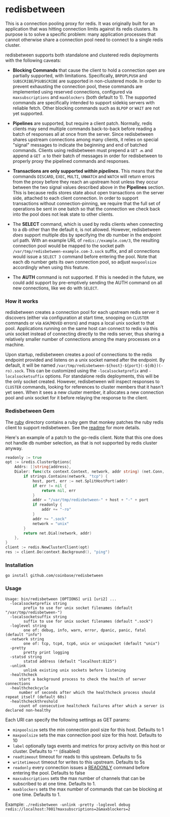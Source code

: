 # redisbetween

This is a connection pooling proxy for redis. It was originally built for an application that was hitting 
connection limits against its redis clusters. Its purpose is to solve a specific problem: many application processes
that cannot otherwise share a connection pool need to connect to a single redis cluster.

redisbetween supports both standalone and clustered redis deployments with the following caveats:

- **Blocking Commands** that cause the client to hold a connection open are partially supported, with limitations.
Specifically, `BRPOPLPUSH` and `SUBSCRIBE`/`PSUBSCRIBE` are supported in non-clustered mode. In order to prevent
exhausting the connection pool, these commands are implemented using reserved connections, configured via
`maxsubscriptions` and `maxblockers` (both default to 1). The supported commands are specifically intended to support
sidekiq servers with reliable fetch. Other blocking commands such as `BLPOP` or `WAIT` are not yet supported.

- **Pipelines** are supported, but require a client patch. Normally, redis clients may send multiple commands
back-to-back before reading a batch of responses all at once from the server. Since redisbetween shares upstream
connections among many clients, it relies on special "signal" messages to indicate the beginning and end of batched
commands. Clients using redisbetween must prepend a `GET 🔜` and append a `GET 🔚` to their batch of messages in order
for redisbetween to properly proxy the pipelined commands and responses.

- **Transactions are only supported _within pipelines_.** This means that the commands `DISCARD`, `EXEC`, `MULTI`,
`UNWATCH` and `WATCH` will return errors from the proxy before they reach an upstream host unless they occur between the
two signal values described above in the **Pipelines** section. This is because redis stores state about open
transactions on the server side, attached to each client connection. In order to support transactions without
connection-pinning, we require that the full set of operations be sent in one batch so that the connection we check back
into the pool does not leak state to other clients.

- The **SELECT** command, which is used by redis clients when connecting to a db other than the default `0`, is not
allowed. However, redisbetween _does_ support multiple dbs by specifying the db number in the endpoint url path. With an
example URL of `redis://example.com/3`, the resulting connection pool would be mapped to the socket path
`/var/tmp/redisbetween-example.com-3.sock` suffix, and all connections would issue a `SELECT 3` command before entering
the pool. Note that each db number gets its own connection pool, so adjust `maxpoolsize` accordingly when using this
feature.

- The **AUTH** command is not supported. If this is needed in the future, we
could add support by pre-emptively sending the AUTH command on all new connections, like we do with `SELECT`.

### How it works

redisbetween creates a connection pool for each upstream redis server it discovers (either via configuration at start
time, snooping on `CLUSTER` commands or via `ASK`/`MOVED` errors) and maps a local unix socket to that pool.
Applications running on the same host can connect to redis via this unix socket instead of connecting directly to the
redis server, thus sharing a relatively smaller number of connections among the many processes on a machine.

Upon startup, redisbetween creates a pool of connections to the redis endpoint provided and listens on a unix socket
named after the endpoint. By default, it will be named `/var/tmp/redisbetween-${host}-${port}(-${db})(-ro).sock`. This can be
customized using the `-localsocketprefix` and `-localsocketsuffix` options. For standalone redis deployments, this will
be the only socket created. However, redisbetween will inspect responses to `CLUSTER` commands, looking for references to
cluster members that it hasn't yet seen. When it sees a new cluster member, it allocates a new connection pool and unix
socket for it before relaying the response to the client.

### Redisbetween Gem

The [ruby](/ruby) directory contains a ruby gem that monkey patches the ruby redis client to support redisbetween. See
the [readme](/ruby/README.md) for more details.

Here's an example of a patch to the go-redis client. Note that this one does not handle db number selection, as that is
not supported by redis cluster anyway.

```go
readonly := true
opt := &redis.ClusterOptions{
    Addrs: []string{address},
    Dialer: func(ctx context.Context, network, addr string) (net.Conn, error) {
        if strings.Contains(network, "tcp") {
            host, port, err := net.SplitHostPort(addr)
            if err != nil {
                return nil, err
            }
            addr = "/var/tmp/redisbetween-" + host + "-" + port
            if readonly {
                addr += "-ro"
            }
            addr += ".sock"
            network = "unix"
        }
        return net.Dial(network, addr)
    },
}
client := redis.NewClusterClient(opt)
res := client.Do(context.Background(), "ping")
```

### Installation
```
go install github.com/coinbase/redisbetween
```

### Usage
```
Usage: bin/redisbetween [OPTIONS] uri1 [uri2] ...
  -localsocketprefix string
    	prefix to use for unix socket filenames (default "/var/tmp/redisbetween-")
  -localsocketsuffix string
    	suffix to use for unix socket filenames (default ".sock")
  -loglevel string
    	one of: debug, info, warn, error, dpanic, panic, fatal (default "info")
  -network string
    	one of: tcp, tcp4, tcp6, unix or unixpacket (default "unix")
  -pretty
    	pretty print logging
  -statsd string
    	statsd address (default "localhost:8125")
  -unlink
    	unlink existing unix sockets before listening
  -healthcheck
      start a background process to check the health of server connections
  -healthcheckcycle
      number of seconds after which the healthcheck process should repeat itself (default 60s)
  -healthcheckthreshold
      count of consecutive healtcheck failures after which a server is declared non-healthy 
```

Each URI can specify the following settings as GET params:

- `minpoolsize` sets the min connection pool size for this host. Defaults to 1
- `maxpoolsize` sets the max connection pool size for this host. Defaults to 10
- `label` optionally tags events and metrics for proxy activity on this host or cluster. Defaults to `""` (disabled)
- `readtimeout` timeout for reads to this upstream. Defaults to 5s
- `writetimeout` timeout for writes to this upstream. Defaults to 5s
- `readonly` every connection issues a [READONLY](https://redis.io/commands/readonly) command before entering the pool. Defaults to false
- `maxsubscriptions` sets the max number of channels that can be subscribed to at one time. Defaults to 1.
- `maxblockers` sets the max number of commands that can be blocking at one time. Defaults to 1. 

Example: `./redisbetween -unlink -pretty -loglevel debug redis://localhost:7001?maxsubscriptions=2&maxblockers=2`
